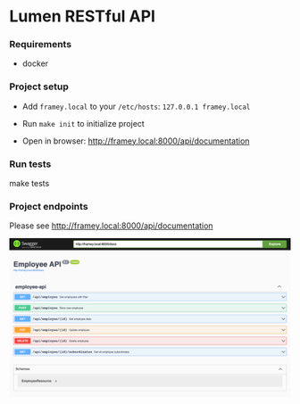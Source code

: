 # Lumen RESTful API

### Requirements

* docker

### Project setup

* Add `framey.local` to your `/etc/hosts`: `127.0.0.1 framey.local`

* Run `make init` to initialize project

* Open in browser: http://framey.local:8000/api/documentation

### Run tests

make tests

### Project endpoints

Please see http://framey.local:8000/api/documentation

![example](https://raw.githubusercontent.com/gulevichei/api-framey/master/storage/example.png)

